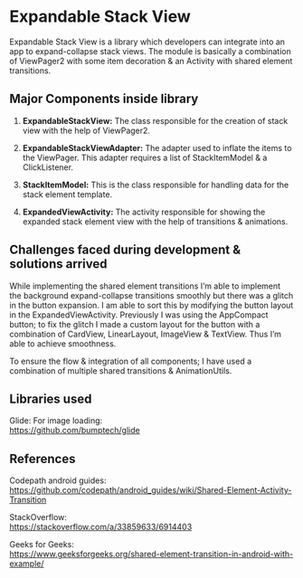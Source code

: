 # Expandable Stack View

Expandable Stack View is a library which developers can integrate into an app to expand-collapse stack views. The module is basically a combination of ViewPager2 with some item decoration & an Activity with shared element transitions.

## Major Components inside library

1. <b>ExpandableStackView:</b> The class responsible for the creation of stack view with the help of ViewPager2.

2. <b>ExpandableStackViewAdapter:</b> The adapter used to inflate the items to the ViewPager. This adapter requires a list of StackItemModel & a ClickListener.

3. <b>StackItemModel:</b> This is the class responsible for handling data for the stack element template.

4. <b>ExpandedViewActivity:</b> The activity responsible for showing the expanded stack element view with the help of transitions & animations.

## Challenges faced during development & solutions arrived

<p>While implementing the shared element transitions I’m able to implement the background expand-collapse transitions smoothly but there was a glitch in the button expansion. I am able to sort this by modifying the button layout in the ExpandedViewActivity. Previously I was using the AppCompact button; to fix the glitch I made a custom layout for the button with a combination of CardView, LinearLayout, ImageView & TextView. Thus I’m able to achieve smoothness.<p/>
<p>To ensure the flow & integration of all components; I have used a combination of multiple shared transitions & AnimationUtils.<p/>

## Libraries used
Glide: For image loading:<br/>
https://github.com/bumptech/glide

## References
Codepath android guides:<br/>
https://github.com/codepath/android_guides/wiki/Shared-Element-Activity-Transition

StackOverflow:<br/>
https://stackoverflow.com/a/33859633/6914403

Geeks for Geeks:<br/>
https://www.geeksforgeeks.org/shared-element-transition-in-android-with-example/


